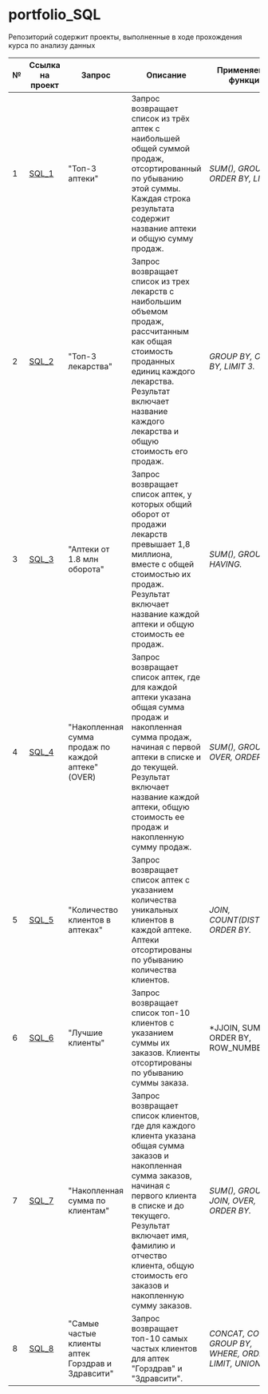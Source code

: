 # portfolio_SQL
Репозиторий содержит проекты, выполненные в ходе прохождения курса по анализу данных

№ | Ссылка на проект | Запрос | Описание | Применяемые функции | Работа проекта 
---|---|---|---|---|---
| 1 | [ SQL_1](https://github.com/YulianaOs/portfolio_SQL/tree/fed1f59ec4c34eab147e73fd9c56351102498621/sql_1) | "Топ-3 аптеки" | Запрос возвращает список из трёх аптек с наибольшей общей суммой продаж, отсортированный по убыванию этой суммы. Каждая строка результата содержит название аптеки и общую сумму продаж. | *SUM(), GROUP BY, ORDER BY, LIMIT.* | [Портфолио]([https://docs.google.com/document/d/1KzgLv4IS9pl3fB41bGN9eIMNELlvIL4sfiwQ2EdBFRs/edit?usp=sharing](https://docs.google.com/document/d/1KzgLv4IS9pl3fB41bGN9eIMNELlvIL4sfiwQ2EdBFRs/edit?usp=sharing)) |
| 2 | [ SQL_2](https://github.com/YulianaOs/portfolio_SQL/tree/fed1f59ec4c34eab147e73fd9c56351102498621/sql_2) |  "Топ-3 лекарства" | Запрос возвращает список из трех лекарств с наибольшим объемом продаж, рассчитанным как общая стоимость проданных единиц каждого лекарства. Результат включает название каждого лекарства и общую стоимость его продаж.| *GROUP BY, ORDER BY, LIMIT 3.* | [Портфолио](https://docs.google.com/document/d/1KzgLv4IS9pl3fB41bGN9eIMNELlvIL4sfiwQ2EdBFRs/edit?usp=sharing) |
| 3 | [ SQL_3](https://github.com/YulianaOs/portfolio_SQL/tree/fed1f59ec4c34eab147e73fd9c56351102498621/sql_3) |  "Аптеки от 1.8 млн оборота" | Запрос возвращает список аптек, у которых общий оборот от продажи лекарств превышает 1,8 миллиона, вместе с общей стоимостью их продаж. Результат включает название каждой аптеки и общую стоимость ее продаж.| *SUM(), GROUP BY, HAVING.* | [Портфолио](https://docs.google.com/document/d/1KzgLv4IS9pl3fB41bGN9eIMNELlvIL4sfiwQ2EdBFRs/edit?usp=sharing) |
| 4 | [ SQL_4](https://github.com/YulianaOs/portfolio_SQL/tree/fed1f59ec4c34eab147e73fd9c56351102498621/sql_4) | "Накопленная сумма продаж по каждой аптеке" (OVER) | Запрос возвращает список аптек, где для каждой аптеки указана общая сумма продаж и накопленная сумма продаж, начиная с первой аптеки в списке и до текущей. Результат включает название каждой аптеки, общую стоимость ее продаж и накопленную сумму продаж.| *SUM(), GROUP BY, OVER, ORDER BY.* | [Портфолио](https://docs.google.com/document/d/1KzgLv4IS9pl3fB41bGN9eIMNELlvIL4sfiwQ2EdBFRs/edit?usp=sharing) |
| 5 | [ SQL_5](https://github.com/YulianaOs/portfolio_SQL/tree/fed1f59ec4c34eab147e73fd9c56351102498621/sql_5) | "Количество клиентов в аптеках" | Запрос возвращает список аптек с указанием количества уникальных клиентов в каждой аптеке. Аптеки отсортированы по убыванию количества клиентов.| *JOIN, COUNT(DISTINCT), ORDER BY.* | [Портфолио](https://docs.google.com/document/d/1KzgLv4IS9pl3fB41bGN9eIMNELlvIL4sfiwQ2EdBFRs/edit?usp=sharing) |
| 6 | [ SQL_6](https://github.com/YulianaOs/portfolio_SQL/tree/fed1f59ec4c34eab147e73fd9c56351102498621/sql_6) | "Лучшие клиенты" | Запрос возвращает список топ-10 клиентов с указанием суммы их заказов. Клиенты отсортированы по убыванию суммы заказа. | *JJOIN, SUM, ORDER BY, ROW_NUMBER. * | [Портфолио](https://docs.google.com/document/d/1KzgLv4IS9pl3fB41bGN9eIMNELlvIL4sfiwQ2EdBFRs/edit?usp=sharinge) |
| 7 | [ SQL_7](https://github.com/YulianaOs/portfolio_SQL/tree/fed1f59ec4c34eab147e73fd9c56351102498621/sql_7) | "Накопленная сумма по клиентам" | Запрос возвращает список клиентов, где для каждого клиента указана общая сумма заказов и накопленная сумма заказов, начиная с первого клиента в списке и до текущего. Результат включает имя, фамилию и отчество клиента, общую стоимость его заказов и накопленную сумму заказов. | *SUM(), GROUP BY, JOIN, OVER, ORDER BY.* | [Портфолио](https://docs.google.com/document/d/1KzgLv4IS9pl3fB41bGN9eIMNELlvIL4sfiwQ2EdBFRs/edit?usp=sharing) |
| 8 | [ SQL_8](https://github.com/YulianaOs/portfolio_SQL/tree/fed1f59ec4c34eab147e73fd9c56351102498621/sql_8) | "Самые частые клиенты аптек Горздрав и Здравсити" | Запрос возвращает топ-10 самых частых клиентов для аптек "Горздрав" и "Здравсити". | *CONCAT, COUNT, GROUP BY, WHERE, ORDER BY, LIMIT, UNION ALL.* | [Портфолио](https://docs.google.com/document/d/1KzgLv4IS9pl3fB41bGN9eIMNELlvIL4sfiwQ2EdBFRs/edit?usp=sharing) |
